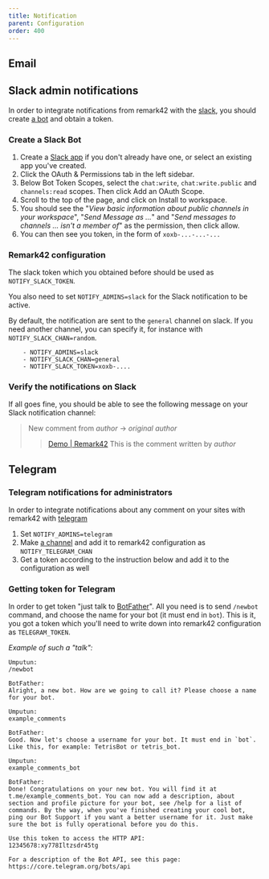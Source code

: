 ```yaml
---
title: Notification
parent: Configuration
order: 400
---
```


## Email

## Slack admin notifications

In order to integrate notifications from remark42 with the [slack](https://slack.com), you should create [a bot](https://slack.com/intl/en-cn/help/articles/115005265703-Create-a-bot-for-your-workspace) and obtain a token.

### Create a Slack Bot

1. Create a [Slack app](https://api.slack.com/apps/new) if you don't already have one, or select an existing app you've created.
2. Click the OAuth & Permissions tab in the left sidebar.
3. Below Bot Token Scopes, select the `chat:write`, `chat:write.public` and `channels:read` scopes. Then click Add an OAuth Scope.
4. Scroll to the top of the page, and click on Install to workspace.
5. You should see the "_View basic information about public channels in your workspace_", "_Send Message as ..._" and "_Send messages to channels ... isn't a member of_" as the permission, then click allow.
6. You can then see you token, in the form of `xoxb-...-...-...`

### Remark42 configuration

The slack token which you obtained before should be used as `NOTIFY_SLACK_TOKEN`.

You also need to set `NOTIFY_ADMINS=slack` for the Slack notification to be active.

By default, the notification are sent to the `general` channel on slack. If you need another channel, you can specify it, for instance with `NOTIFY_SLACK_CHAN=random`.

```
    - NOTIFY_ADMINS=slack
    - NOTIFY_SLACK_CHAN=general
    - NOTIFY_SLACK_TOKEN=xoxb-....
```

### Verify the notifications on Slack

If all goes fine, you should be able to see the following message on your Slack notification channel:

> New comment from _author_ -> _original author_
>
> > [Demo | Remark42](http://127.0.0.1:8080/web/#remark42__comment-11288987987)
> > This is the comment written by _author_

## Telegram

### Telegram notifications for administrators

In order to integrate notifications about any comment on your sites with remark42 with [telegram](https://telegram.org)

1. Set `NOTIFY_ADMINS=telegram`
1. Make [a channel](https://telegram.org/faq_channels) and add it to remark42 configuration as `NOTIFY_TELEGRAM_CHAN`
1. Get a token according to the instruction below and add it to the configuration as well

### Getting token for Telegram

In order to get token "just talk to [BotFather](https://core.telegram.org/bots#6-botfather)". All you need is to send `/newbot` command, and choose the name for your bot (it must end in `bot`). This is it, you got a token which you'll need to write down into remark42 configuration as `TELEGRAM_TOKEN`.

_Example of such a "talk":_

```
Umputun:
/newbot

BotFather:
Alright, a new bot. How are we going to call it? Please choose a name for your bot.

Umputun:
example_comments

BotFather:
Good. Now let's choose a username for your bot. It must end in `bot`. Like this, for example: TetrisBot or tetris_bot.

Umputun:
example_comments_bot

BotFather:
Done! Congratulations on your new bot. You will find it at t.me/example_comments_bot. You can now add a description, about section and profile picture for your bot, see /help for a list of commands. By the way, when you've finished creating your cool bot, ping our Bot Support if you want a better username for it. Just make sure the bot is fully operational before you do this.

Use this token to access the HTTP API:
12345678:xy778Iltzsdr45tg

For a description of the Bot API, see this page: https://core.telegram.org/bots/api
```
